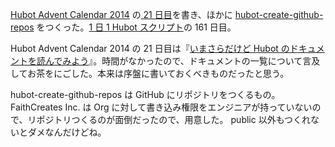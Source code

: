 [Hubot Advent Calendar 2014][hubot-adventar-2014] の[ 21 日目][hubot-adventar-2014-21]を書き、ほかに [hubot-create-github-repos][gh:bouzuya/hubot-create-github-repos] をつくった。[1 日 1 Hubot スクリプト][hubot-script-per-day]の 161 日目。

Hubot Advent Calendar 2014 の 21 日目は『[いまさらだけど Hubot のドキュメントを読んでみよう][hubot-adventar-2014-21]』。時間がなかったので、ドキュメントの一覧について言及してお茶をにごした。本来は序盤に書いておくべきものだったと思う。

hubot-create-github-repos は GitHub にリポジトリをつくるもの。FaithCreates Inc. は Org に対して書き込み権限をエンジニアが持っていないので、リポジトリつくるのが面倒だったので、用意した。 public 以外もつくれないとダメなんだけどね。

[hubot-adventar-2014]: http://www.adventar.org/calendars/384
[hubot-adventar-2014-21]: http://qiita.com/bouzuya/items/ca69548c813e87c2845a
[hubot-script-per-day]: http://blog.bouzuya.net/posts?tags=hubot-script-per-day
[gh:bouzuya/hubot-create-github-repos]: https://github.com/bouzuya/hubot-create-github-repos
